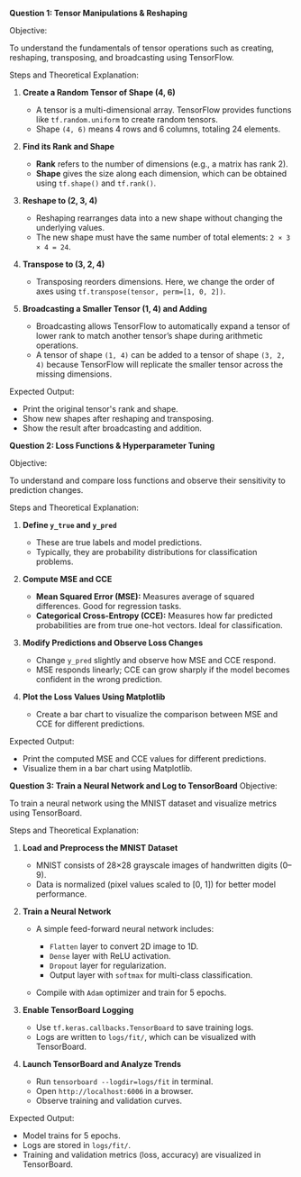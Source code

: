 **Question 1: Tensor Manipulations & Reshaping**

Objective:

To understand the fundamentals of tensor operations such as creating, reshaping, transposing, and broadcasting using TensorFlow.

Steps and Theoretical Explanation:

1. **Create a Random Tensor of Shape (4, 6)**

   * A tensor is a multi-dimensional array. TensorFlow provides functions like `tf.random.uniform` to create random tensors.
   * Shape `(4, 6)` means 4 rows and 6 columns, totaling 24 elements.

2. **Find its Rank and Shape**

   * **Rank** refers to the number of dimensions (e.g., a matrix has rank 2).
   * **Shape** gives the size along each dimension, which can be obtained using `tf.shape()` and `tf.rank()`.

3. **Reshape to (2, 3, 4)**

   * Reshaping rearranges data into a new shape without changing the underlying values.
   * The new shape must have the same number of total elements: `2 × 3 × 4 = 24`.

4. **Transpose to (3, 2, 4)**

   * Transposing reorders dimensions. Here, we change the order of axes using `tf.transpose(tensor, perm=[1, 0, 2])`.

5. **Broadcasting a Smaller Tensor (1, 4) and Adding**

   * Broadcasting allows TensorFlow to automatically expand a tensor of lower rank to match another tensor’s shape during arithmetic operations.
   * A tensor of shape `(1, 4)` can be added to a tensor of shape `(3, 2, 4)` because TensorFlow will replicate the smaller tensor across the missing dimensions.

Expected Output:

* Print the original tensor's rank and shape.
* Show new shapes after reshaping and transposing.
* Show the result after broadcasting and addition.

**Question 2: Loss Functions & Hyperparameter Tuning**

Objective:

To understand and compare loss functions and observe their sensitivity to prediction changes.

Steps and Theoretical Explanation:

1. **Define `y_true` and `y_pred`**

   * These are true labels and model predictions.
   * Typically, they are probability distributions for classification problems.

2. **Compute MSE and CCE**

   * **Mean Squared Error (MSE):** Measures average of squared differences. Good for regression tasks.
   * **Categorical Cross-Entropy (CCE):** Measures how far predicted probabilities are from true one-hot vectors. Ideal for classification.

3. **Modify Predictions and Observe Loss Changes**

   * Change `y_pred` slightly and observe how MSE and CCE respond.
   * MSE responds linearly; CCE can grow sharply if the model becomes confident in the wrong prediction.

4. **Plot the Loss Values Using Matplotlib**

   * Create a bar chart to visualize the comparison between MSE and CCE for different predictions.

Expected Output:

* Print the computed MSE and CCE values for different predictions.
* Visualize them in a bar chart using Matplotlib.

**Question 3: Train a Neural Network and Log to TensorBoard**
Objective:

To train a neural network using the MNIST dataset and visualize metrics using TensorBoard.

Steps and Theoretical Explanation:

1. **Load and Preprocess the MNIST Dataset**

   * MNIST consists of 28×28 grayscale images of handwritten digits (0–9).
   * Data is normalized (pixel values scaled to \[0, 1]) for better model performance.

2. **Train a Neural Network**

   * A simple feed-forward neural network includes:

     * `Flatten` layer to convert 2D image to 1D.
     * `Dense` layer with ReLU activation.
     * `Dropout` layer for regularization.
     * Output layer with `softmax` for multi-class classification.
   * Compile with `Adam` optimizer and train for 5 epochs.

3. **Enable TensorBoard Logging**

   * Use `tf.keras.callbacks.TensorBoard` to save training logs.
   * Logs are written to `logs/fit/`, which can be visualized with TensorBoard.

4. **Launch TensorBoard and Analyze Trends**

   * Run `tensorboard --logdir=logs/fit` in terminal.
   * Open `http://localhost:6006` in a browser.
   * Observe training and validation curves.

Expected Output:

* Model trains for 5 epochs.
* Logs are stored in `logs/fit/`.
* Training and validation metrics (loss, accuracy) are visualized in TensorBoard.

